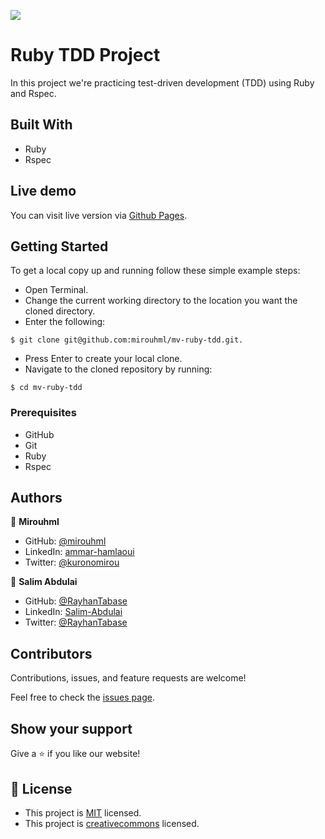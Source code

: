 ![](https://img.shields.io/badge/Microverse-blueviolet)

# Ruby TDD Project

In this project we're practicing test-driven development (TDD) using Ruby and Rspec.

## Built With

- Ruby
- Rspec

## Live demo

You can visit live version via [Github Pages]().

## Getting Started

To get a local copy up and running follow these simple example steps:
- Open Terminal.
- Change the current working directory to the location you want the cloned directory.
- Enter the following:
```
$ git clone git@github.com:mirouhml/mv-ruby-tdd.git.
```
- Press Enter to create your local clone.
- Navigate to the cloned repository by running:
```
$ cd mv-ruby-tdd
```

### Prerequisites
- GitHub
- Git
- Ruby
- Rspec


## Authors

👤 **Mirouhml**

- GitHub: [@mirouhml](https://github.com/mirouhml)
- LinkedIn: [ammar-hamlaoui](https://www.linkedin.com/in/ammar-hamlaoui-514909189/)
- Twitter: [@kuronomirou](https://twitter.com/kuronomirou)

👤 **Salim Abdulai**

- GitHub: [@RayhanTabase](https://github.com/RayhanTabase)
- LinkedIn: [Salim-Abdulai](https://linkedin.com/in/salim-abdulai-5430065b)
- Twitter: [@RayhanTabase](https://twitter.com/@RayhanTabase)

## Contributors

Contributions, issues, and feature requests are welcome!

Feel free to check the [issues page](https://github.com/mirouhml/mv-space-travellers/issues).

## Show your support

Give a ⭐️ if you like our website!

## 📝 License

- This project is [MIT](./LICENSE) licensed.
- This project is [creativecommons](https://creativecommons.org/licenses/by-nc/4.0/) licensed.
